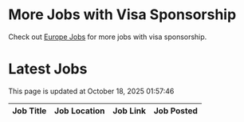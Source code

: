 # More Jobs with Visa Sponsorship

Check out [Europe Jobs](https://github.com/sureshparimi/europejobs#latest-jobs) for more jobs with visa sponsorship.

# Latest Jobs

This page is updated at October 18, 2025 01:57:46

| Job Title | Job Location | Job Link | Job Posted |
| --- | --- | --- | --- |

